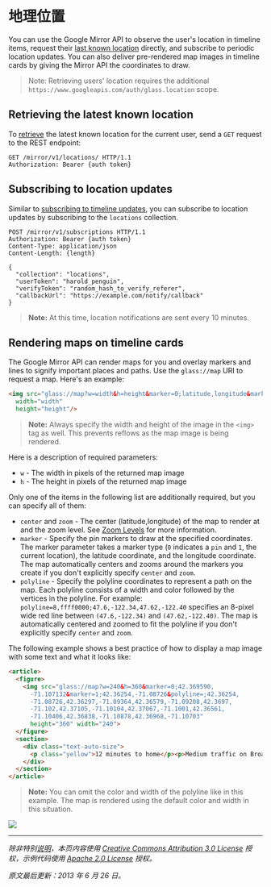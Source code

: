 地理位置
==========

You can use the Google Mirror API to observe the user's location in timeline 
items, request their [last known location](reference/locations/get.md) directly, and subscribe to periodic 
location updates. You can also deliver pre-rendered map images in timeline 
cards by giving the Mirror API the coordinates to draw.

> Note: Retrieving users' location requires the additional 
  `https://www.googleapis.com/auth/glass.location` scope.


## Retrieving the latest known location

To [retrieve](reference/locations/get.md) the latest known location for 
the current user, send a `GET` request to the REST endpoint:

```http
GET /mirror/v1/locations/ HTTP/1.1
Authorization: Bearer {auth token}
```


## Subscribing to location updates

Similar to [subscribing to timeline updates](subscriptions.md), you can 
subscribe to location updates by subscribing to the `locations` collection.

```http
POST /mirror/v1/subscriptions HTTP/1.1
Authorization: Bearer {auth token}
Content-Type: application/json
Content-Length: {length}

{
  "collection": "locations",
  "userToken": "harold_penguin",
  "verifyToken": "random_hash_to_verify_referer",
  "callbackUrl": "https://example.com/notify/callback"
}
```

> **Note:** At this time, location notifications are sent every 10 minutes.


## Rendering maps on timeline cards

The Google Mirror API can render maps for you and overlay markers and lines 
to signify important places and paths. Use the `glass://map` URI to request 
a map. Here's an example:

```html
<img src="glass://map?w=width&h=height&marker=0;latitude,longitude&marker=1;latitude,longitude&polyline=;latitude,longitude,latitude,longitude"
  width="width"
  height="height"/>
```

> **Note:** Always specify the width and height of the image in the `<img>` 
  tag as well. This prevents reflows as the map image is being rendered.

Here is a description of required parameters:

* `w` - The width in pixels of the returned map image
* `h` - The height in pixels of the returned map image

Only one of the items in the following list are additionally required, but 
you can specify all of them:

* `center` and `zoom` - The center (latitude,longitude) of the map to render 
  at and the zoom level. See [Zoom Levels](https://developers.google.com/maps/documentation/staticmaps/#Zoomlevels) 
  for more information.
* `marker` - Specify the pin markers to draw at the specified coordinates. 
  The marker parameter takes a marker type (`0` indicates a `pin` and `1`, 
  the current location), the latitude coordinate, and the longitude coordinate. 
  The map automatically centers and zooms around the markers you create if 
  you don't explicitly specify `center` and `zoom`.
* `polyline` - Specify the polyline coordinates to represent a path on the 
  map. Each polyline consists of a width and color followed by the vertices 
  in the polyline. For example: `polyline=8,ffff0000;47.6,-122.34,47.62,-122.40` 
  specifies an 8-pixel wide red line between `(47.6,-122.34)` and `(47.62,-122.40)`. 
  The map is automatically centered and zoomed to fit the polyline if you 
  don't explicitly specify `center` and `zoom`.

The following example shows a best practice of how to display a map image with 
some text and what it looks like:

```html
<article>
  <figure>
    <img src="glass://map?w=240&h=360&marker=0;42.369590,
      -71.107132&marker=1;42.36254,-71.08726&polyline=;42.36254,
      -71.08726,42.36297,-71.09364,42.36579,-71.09208,42.3697,
      -71.102,42.37105,-71.10104,42.37067,-71.1001,42.36561,
      -71.10406,42.36838,-71.10878,42.36968,-71.10703"
      height="360" width="240">
  </figure>
  <section>
    <div class="text-auto-size">
      <p class="yellow">12 minutes to home</p><p>Medium traffic on Broadway</p>
    </div>
  </section>
</article>
```

> **Note:** You can omit the color and width of the polyline like in this example. 
  The map is rendered using the default color and width in this situation.

![](https://developers.google.com/glass/images/map_card.png)

----------

_除非特别[说明](https://developers.google.com/readme/policies)，本页内容使用 [Creative Commons Attribution 3.0 License](http://creativecommons.org/licenses/by/3.0/) 授权，示例代码使用 [Apache 2.0 License](http://www.apache.org/licenses/LICENSE-2.0) 授权。_

_原文最后更新：2013 年 6 月 26 日。_
